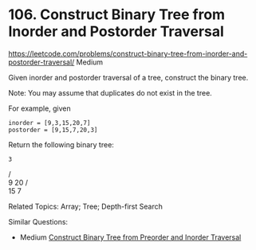 # 106. Construct Binary Tree from Inorder and Postorder Traversal
<https://leetcode.com/problems/construct-binary-tree-from-inorder-and-postorder-traversal/>
Medium

Given inorder and postorder traversal of a tree, construct the binary tree.

Note:
You may assume that duplicates do not exist in the tree.

For example, given

    inorder = [9,3,15,20,7]
    postorder = [9,15,7,20,3]

Return the following binary tree:

    3
   / \
  9  20
    /  \
   15   7

Related Topics: Array; Tree; Depth-first Search

Similar Questions: 
* Medium [Construct Binary Tree from Preorder and Inorder Traversal](https://leetcode.com/problems/construct-binary-tree-from-preorder-and-inorder-traversal/)